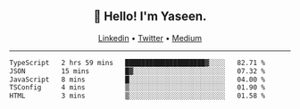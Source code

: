 <h2 align="center">👋 Hello! I'm Yaseen.</h2>
<p align="center">
  <a href="https://www.linkedin.com/in/yaseenkc/">Linkedin</a> •
  <a href="https://twitter.com/yaseeenkc">Twitter</a> •
  <a href="https://medium.com/@yaseen-kc">Medium</a>
</p>


<!--- 🔭 I’m currently working at []() as an  -->
<!--- - 💬 Ask me about **Javascript, React and Git** -->
<!--- - 📫 How to reach me: [@kc.yaseen](https://instagram.com/kc.yaseen) on Instagram -->
<!--- - ⚡ Fun fact: Big Fan of the :zap: emoji -->

-------

<!--START_SECTION:waka-->

```txt
TypeScript   2 hrs 59 mins   ████████████████████▓░░░░   82.71 %
JSON         15 mins         █▓░░░░░░░░░░░░░░░░░░░░░░░   07.32 %
JavaScript   8 mins          █░░░░░░░░░░░░░░░░░░░░░░░░   04.00 %
TSConfig     4 mins          ▒░░░░░░░░░░░░░░░░░░░░░░░░   01.90 %
HTML         3 mins          ▒░░░░░░░░░░░░░░░░░░░░░░░░   01.58 %
```

<!--END_SECTION:waka-->
